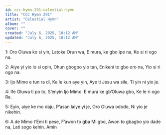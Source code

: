 ```yaml
---
id: ccc-hymn-291-celestial-hymn
title: "CCC Hymn 291"
artist: "Celestial Hymn"
album: ""
cover: ""
created: "July 6, 2025, 10:12 AM"
updated: "July 6, 2025, 10:12 AM"
---
```


1: Oro Oluwa ko si yin,
Latoke Orun wa,
E mura, ke gbo ipe na,
Ke si ri ogo na.

2: Aiye yi yio lo si opin,
Ohun gbogbo yio tan,
Enikeni to gbo oro na,
Yio si ri ogo na.

3: Ijo Mimo e tun ra di,
Ke le kun aye yin,
Aye ti Jesu wa sile,
Ti yin ni yio je.

4: Ife Oluwa ti po to,
S’enyin Ijo Mimo.
E mura ke gb’Oluwa gbo,
Ke le ri ogo Re.

5: Eyin, aiye ke mo daju,
P’asan laiye yi je,
Oro Oluwa ododo,
Ni yio je nikehin.

6: A de Mimo t’Emi ti pese,
F’awon to gba Mi gbo,
Awon to gbagbo yio dade na,
Lati sogo kehin. 
Amin